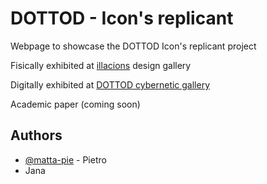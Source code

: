 
# DOTTOD - Icon's replicant

Webpage to showcase the DOTTOD Icon's replicant project

Fisically exhibited at [illacions](https://www.illacions.com/) design 
gallery

Digitally exhibited at [DOTTOD cybernetic 
gallery](https://furnitures.dottod.net/)

Academic paper (coming soon)
## Authors

- [@matta-pie](https://www.github.com/@matta-pie) - Pietro
- Jana


